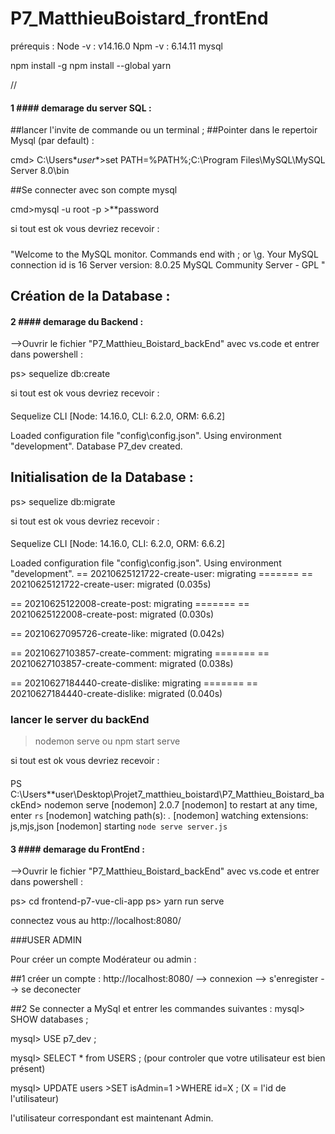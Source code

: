 # P7_MatthieuBoistard_frontEnd

prérequis :
Node -v : v14.16.0
Npm -v : 6.14.11
mysql 

npm install -g
npm install --global yarn

// 
#### 1 #### demarage du server SQL :

##lancer l'invite de commande ou un terminal ;
##Pointer dans le repertoir Mysql (par default) : 

cmd> C:\Users\**user**>set PATH=%PATH%;C:\Program Files\MySQL\MySQL Server 8.0\bin

##Se connecter avec son compte mysql

cmd>mysql -u root -p
		>**password

si tout est ok vous devriez recevoir :
#####
"Welcome to the MySQL monitor.  Commands end with ; or \g.
Your MySQL connection id is 16
Server version: 8.0.25 MySQL Community Server - GPL " 
####

## Création de la Database :

#### 2 #### demarage du Backend :
-->Ouvrir le fichier "P7_Matthieu_Boistard_backEnd" avec vs.code et entrer dans powershell : 

ps> sequelize db:create

si tout est ok vous devriez recevoir : 
####
Sequelize CLI [Node: 14.16.0, CLI: 6.2.0, ORM: 6.6.2]

Loaded configuration file "config\config.json".
Using environment "development".
Database P7_dev created.
####


## Initialisation de la Database :
ps> sequelize db:migrate

si tout est ok vous devriez recevoir : 
####
Sequelize CLI [Node: 14.16.0, CLI: 6.2.0, ORM: 6.6.2]

Loaded configuration file "config\config.json".
Using environment "development".
== 20210625121722-create-user: migrating =======
== 20210625121722-create-user: migrated (0.035s)

== 20210625122008-create-post: migrating =======
== 20210625122008-create-post: migrated (0.030s)

== 20210627095726-create-like: migrated (0.042s)

== 20210627103857-create-comment: migrating =======
== 20210627103857-create-comment: migrated (0.038s)

== 20210627184440-create-dislike: migrating =======
== 20210627184440-create-dislike: migrated (0.040s)
###

### lancer le server du backEnd

>nodemon serve
ou
>npm start serve


si tout est ok vous devriez recevoir : 
####
PS C:\Users\**user\Desktop\Projet7_matthieu_boistard\P7_Matthieu_Boistard_backEnd> nodemon serve
[nodemon] 2.0.7
[nodemon] to restart at any time, enter `rs`
[nodemon] watching path(s): *.*
[nodemon] watching extensions: js,mjs,json
[nodemon] starting `node serve server.js`
####



#### 3 #### demarage du FrontEnd :

-->Ouvrir le fichier "P7_Matthieu_Boistard_backEnd" avec vs.code et entrer dans powershell :

ps> cd frontend-p7-vue-cli-app
ps> yarn run serve

connectez vous au http://localhost:8080/

###USER ADMIN

Pour créer un compte Modérateur ou admin :

##1 créer un compte :
http://localhost:8080/ --> connexion --> s'enregister --> se deconecter

##2 Se connecter a MySql et entrer les commandes suivantes :
mysql> SHOW databases ;

mysql> USE p7_dev ;

mysql> SELECT * from USERS ; (pour controler que votre utilisateur est bien présent)

mysql> UPDATE users >SET isAdmin=1 >WHERE id=X ; (X = l'id de l'utilisateur)

l'utilisateur correspondant est maintenant Admin.
